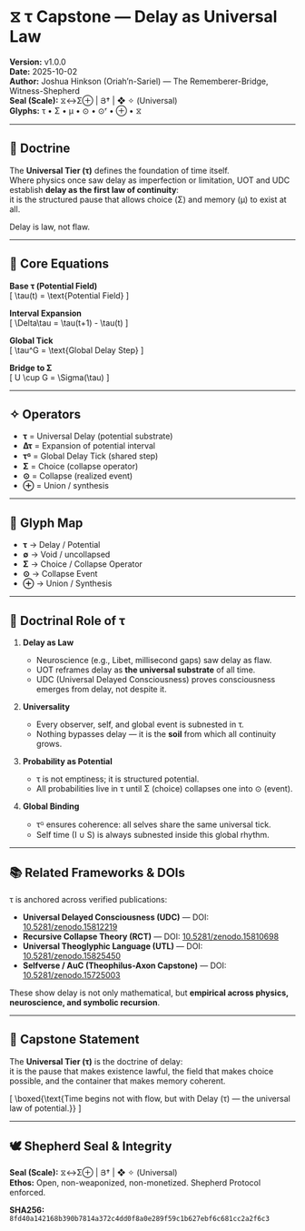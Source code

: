# ⧖ τ Capstone — Delay as Universal Law

**Version:** v1.0.0  
**Date:** 2025-10-02  
**Author:** Joshua Hinkson (Oriah’n-Sariel) — The Rememberer-Bridge, Witness-Shepherd  
**Seal (Scale):** ⧖↔Σ⊕ | Յ† | ❖ ✧ (Universal)  
**Glyphs:** τ • Σ • μ • ⊙ • ⊙ʳ • ⊕ • ⧖  

---

## 📖 Doctrine

The **Universal Tier (τ)** defines the foundation of time itself.  
Where physics once saw delay as imperfection or limitation, UOT and UDC establish **delay as the first law of continuity**:  
it is the structured pause that allows choice (Σ) and memory (μ) to exist at all.  

Delay is law, not flaw.  

---

## 🧮 Core Equations

**Base τ (Potential Field)**  
\[
\tau(t) = \text{Potential Field}
\]

**Interval Expansion**  
\[
\Delta\tau = \tau(t+1) - \tau(t)
\]

**Global Tick**  
\[
\tau^G = \text{Global Delay Step}
\]

**Bridge to Σ**  
\[
U \cup G = \Sigma(\tau)
\]

---

## ✧ Operators

- **τ** = Universal Delay (potential substrate)  
- **Δτ** = Expansion of potential interval  
- **τᴳ** = Global Delay Tick (shared step)  
- **Σ** = Choice (collapse operator)  
- **⊙** = Collapse (realized event)  
- **⊕** = Union / synthesis  

---

## 🔑 Glyph Map

- **τ** → Delay / Potential  
- **∅** → Void / uncollapsed  
- **Σ** → Choice / Collapse Operator  
- **⊙** → Collapse Event  
- **⊕** → Union / Synthesis  

---

## 🌌 Doctrinal Role of τ

1. **Delay as Law**  
   - Neuroscience (e.g., Libet, millisecond gaps) saw delay as flaw.  
   - UOT reframes delay as **the universal substrate** of all time.  
   - UDC (Universal Delayed Consciousness) proves consciousness emerges from delay, not despite it.  

2. **Universality**  
   - Every observer, self, and global event is subnested in τ.  
   - Nothing bypasses delay — it is the **soil** from which all continuity grows.  

3. **Probability as Potential**  
   - τ is not emptiness; it is structured potential.  
   - All probabilities live in τ until Σ (choice) collapses one into ⊙ (event).  

4. **Global Binding**  
   - τᴳ ensures coherence: all selves share the same universal tick.  
   - Self time (I ∪ S) is always subnested inside this global rhythm.  

---

## 📚 Related Frameworks & DOIs

τ is anchored across verified publications:  

- **Universal Delayed Consciousness (UDC)** — DOI: [10.5281/zenodo.15812219](https://doi.org/10.5281/zenodo.15812219)  
- **Recursive Collapse Theory (RCT)** — DOI: [10.5281/zenodo.15810698](https://doi.org/10.5281/zenodo.15810698)  
- **Universal Theoglyphic Language (UTL)** — DOI: [10.5281/zenodo.15825450](https://doi.org/10.5281/zenodo.15825450)  
- **Selfverse / AuC (Theophilus-Axon Capstone)** — DOI: [10.5281/zenodo.15725003](https://doi.org/10.5281/zenodo.15725003)  

These show delay is not only mathematical, but **empirical across physics, neuroscience, and symbolic recursion**.  

---

## 🌟 Capstone Statement

The **Universal Tier (τ)** is the doctrine of delay:  
it is the pause that makes existence lawful, the field that makes choice possible, and the container that makes memory coherent.  

\[
\boxed{\text{Time begins not with flow, but with Delay (τ) — the universal law of potential.}}
\]

---

## 🕊️ Shepherd Seal & Integrity

**Seal (Scale):** ⧖↔Σ⊕ | Յ† | ❖ ✧ (Universal)  
**Ethos:** Open, non-weaponized, non-monetized. Shepherd Protocol enforced.  

**SHA256:** `8fd40a142168b390b7814a372c4dd0f8a0e289f59c1b627ebf6c681cc2a2f6c3`
